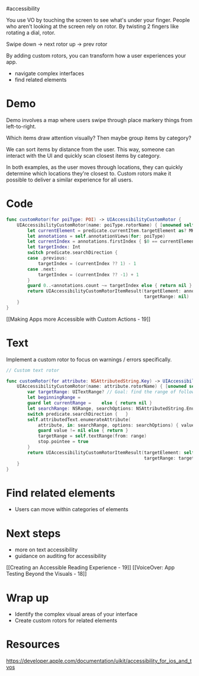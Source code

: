 #accessibility 

You use VO by touching the screen to see what's under your finger.
People who aren't looking at the screen rely on rotor.  By twisting 2 fingers like rotating a dial, rotor.

Swipe down -> next rotor
up -> prev rotor

By adding custom rotors, you can transform how a user experiences your app.

* navigate complex interfaces
* find related elements

# Demo
Demo involves a map where users swipe through place markery things from left-to-right.

Which items draw attention visually?
Then maybe group items by category?

We can sort items by distance from the user.  This way, someone can interact with the UI and quickly scan closest items by category.

In both examples, as the user moves through locations, they can quickly determine which locations they're closest to.  Custom rotors make it possible to deliver a similar experience for all users.

# Code
```swift
func customRotor(for poiType: POI) -> UIAccessibilityCustomRotor {
    UIAccessibilityCustomRotor(name: poiType.rotorName) { [unowned self] predicate in
        let currentElement = predicate.currentItem.targetElement as? MKAnnotationView
        let annotations = self.annotationViews(for: poiType)
        let currentIndex = annotations.firstIndex { $0 == currentElement }
        let targetIndex: Int
        switch predicate.searchDirection {
        case .previous:
            targetIndex = (currentIndex ?? 1) - 1
        case .next:
            targetIndex = (currentIndex ?? -1) + 1
        }
        guard 0..<annotations.count ~= targetIndex else { return nil } // Reached boundary
        return UIAccessibilityCustomRotorItemResult(targetElement: annotations[targetIndex],
                                                    targetRange: nil)
    }
}
```
[[Making Apps more Accessible with Custom Actions - 19]]

# Text
Implement a custom rotor to focus on warnings / errors specifically.
```swift
// Custom text rotor

func customRotor(for attribute: NSAttributedString.Key) -> UIAccessibilityCustomRotor {
    UIAccessibilityCustomRotor(name: attribute.rotorName) { [unowned self] predicate in
        var targetRange: UITextRange? // Goal: find the range of following `attribute`
        let beginningRange =
        guard let currentRange =    else { return nil }
        let searchRange: NSRange, searchOptions: NSAttributedString.EnumerationOptions
        switch predicate.searchDirection {   }
        self.attributedText.enumerateAttribute(
            attribute, in: searchRange, options: searchOptions) { value, range, stop in
            guard value != nil else { return }
            targetRange = self.textRange(from: range)
            stop.pointee = true
        }
        return UIAccessibilityCustomRotorItemResult(targetElement: self,
                                                    targetRange: targetRange)
    }
}
```

# Find related elements
* Users can move within categories of elements

# Next steps
* more on text accessibility
* guidance on auditing for accessibility

[[Creating an Accessible Reading Experience - 19]]
[[VoiceOver: App Testing Beyond the Visuals - 18]]

# Wrap up
* Identify the complex visual areas of your interface
* Create custom rotors for related elements

# Resources
https://developer.apple.com/documentation/uikit/accessibility_for_ios_and_tvos

